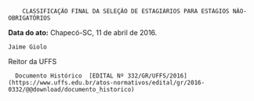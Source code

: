         CLASSIFICAÇÃO FINAL DA SELEÇÃO DE ESTAGIÁRIOS PARA ESTÁGIOS NÃO-OBRIGATÓRIOS  

   **Data do ato:** Chapecó-SC, 11 de abril de 2016.   
 

    Jaime Giolo   
 Reitor da UFFS 

      Documento Histórico  [EDITAL Nº 332/GR/UFFS/2016](https://www.uffs.edu.br/atos-normativos/edital/gr/2016-0332/@@download/documento_historico)     
      